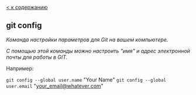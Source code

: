 [< к содержанию](./readme.md) 

## git config
*Команда настройки параметров для Git на вашем компьютере.*

*С помощью этой команды можно настроить "имя" и адрес электронной почты для работы в GIT.*

Например:

`git config --global user.name` "Your Name"
`git config --global user.email` "your_email@whatever.com"
